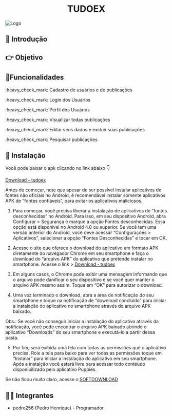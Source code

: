 
<h1 align="center"> TUDOEX </h1>

![Logo](https://res.cloudinary.com/dzf56esap/image/upload/v1605906242/tdx/TudoE_i3kfrc.png)


## 📃 **Introdução**
## 👉 **Objetivo**
##  📑**Funcionalidades**
<p>:heavy_check_mark: Cadastro de usuários e de publicações</p>
<p>:heavy_check_mark: Login dos Usuários </p>
<p>:heavy_check_mark: Perfil dos Usuários</p>
<p>:heavy_check_mark: Visualizar todas publicações</p>
<p>:heavy_check_mark: Editar seus dados e excluir suas publicações</p>
<p>:heavy_check_mark: Pesquisar publicações</p>

## 📲 **Instalação**

Você pode baixar o apk clicando no link abaixo 👇

[Download - tudoex](https://www.mediafire.com/file/f1ka50wgph0swmu/tudoex.apk/file)

Antes de começar, note que apesar de ser possível instalar aplicativos de fontes não oficiais no Android, é recomendável instalar somente aplicativos APK de “fontes confiáveis”, para evitar os aplicativos maliciosos.

1. Para começar, você precisa liberar a instalação de aplicativos de “fontes desconhecidas” no Android. Para isso, em seu dispositivo Android, abra Configurar > Segurança e marque a opção Fontes desconhecidas.
Essa opção está disponível no Android 4.0 ou superior. Se você tem uma versão anterior do Android, você deve acessar “Configurações > Aplicativos”, selecionar a opção “Fontes Desconhecidas” e tocar em OK.

2. Acesse o site que oferece o download do aplicativo em formato APK diretamente do navegador Chrome em seu smartphone e faça o download do “arquivo APK” do aplicativo que pretende instalar no smartphone. Acesse o link > [Download - tudoex](https://www.mediafire.com/file/f1ka50wgph0swmu/tudoex.apk/file)

3. Em alguns casos, o Chrome pode exibir uma mensagem informando que o arquivo pode danificar o seu dispositivo e se você quer manter o arquivo APK mesmo assim. Toque em “OK” para autorizar o download.

4. Uma vez terminado o download, abra a área de notificação do seu smartphone e toque na notificação de “download concluído” para iniciar a instalação do aplicativo no smartphone através do arquivo APK baixado.

Obs.: Se você não conseguir iniciar a instalação do aplicativo através da notificação, você pode encontrar o arquivo APK baixado abrindo o aplicativo “Downloads” do seu smartphone e executá-lo a partir dessa pasta.

5. Por fim, será exibida uma tela com todas as permissões que o aplicativo precisa. Role a tela para baixo para ver todas as permissões toque em “Instalar” para iniciar a instalação do aplicativo em seu smartphone. Após a instalção você estará livre para acessar todo contéudo disponibilizado pelo aplicativo Puppies.

Se não ficou muito claro, acesse o [SOFTDOWNLOAD](https://www.softdownload.com.br/como-instalar-aplicativos-apk-android.html)

## 👩‍💻 **Integrantes**
<ul>
  <li>pedro256 (Pedro Henrique) - Programador</il>
</ul>
